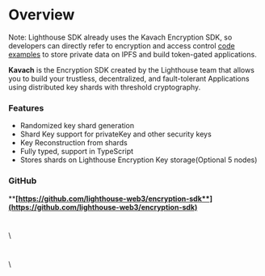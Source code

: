 # Overview

Note: Lighthouse SDK already uses the Kavach Encryption SDK, so developers can directly refer to encryption and access control [code examples](../javascript/code-examples/) to store private data on IPFS and build token-gated applications.

**Kavach** is the Encryption SDK created by the Lighthouse team that allows you to build your trustless, decentralized, and fault-tolerant Applications using distributed key shards with threshold cryptography.

### Features

* Randomized key shard generation
* Shard Key support for privateKey and other security keys
* Key Reconstruction from shards
* Fully typed, support in TypeScript
* Stores shards on Lighthouse Encryption Key storage(Optional 5 nodes)

### GitHub

****[**https://github.com/lighthouse-web3/encryption-sdk**](https://github.com/lighthouse-web3/encryption-sdk)****

###

\
\


###

\
\
